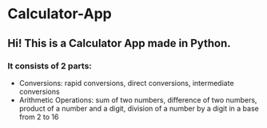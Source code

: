 # Calculator-App
## Hi! This is a Calculator App made in Python. 

### It consists of 2 parts:
- Conversions: rapid conversions, direct conversions, intermediate conversions
- Arithmetic Operations: sum of two numbers, difference of two numbers, product of a number and a digit, division of a number by a digit in a base from 2 to 16
